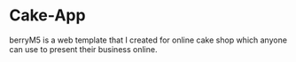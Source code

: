 # Cake-App
berryM5 is a web template that I created for online cake shop which anyone can use to present their business online.
